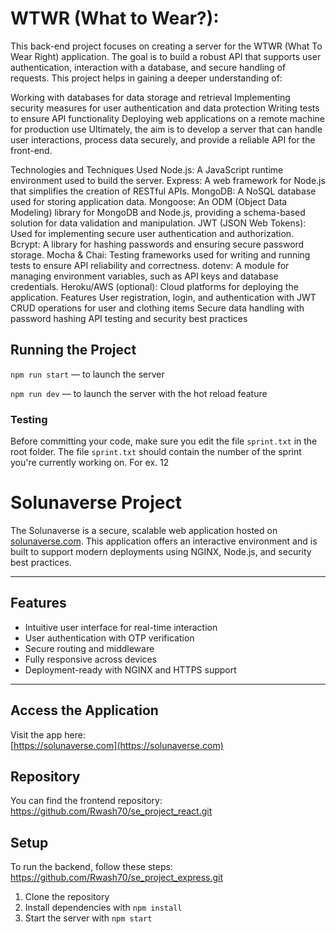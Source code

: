 # WTWR (What to Wear?):

This back-end project focuses on creating a server for the WTWR (What To Wear Right) application. The goal is to build a robust API that supports user authentication, interaction with a database, and secure handling of requests. This project helps in gaining a deeper understanding of:

Working with databases for data storage and retrieval
Implementing security measures for user authentication and data protection
Writing tests to ensure API functionality
Deploying web applications on a remote machine for production use
Ultimately, the aim is to develop a server that can handle user interactions, process data securely, and provide a reliable API for the front-end.

Technologies and Techniques Used
Node.js: A JavaScript runtime environment used to build the server.
Express: A web framework for Node.js that simplifies the creation of RESTful APIs.
MongoDB: A NoSQL database used for storing application data.
Mongoose: An ODM (Object Data Modeling) library for MongoDB and Node.js, providing a schema-based solution for data validation and manipulation.
JWT (JSON Web Tokens): Used for implementing secure user authentication and authorization.
Bcrypt: A library for hashing passwords and ensuring secure password storage.
Mocha & Chai: Testing frameworks used for writing and running tests to ensure API reliability and correctness.
dotenv: A module for managing environment variables, such as API keys and database credentials.
Heroku/AWS (optional): Cloud platforms for deploying the application.
Features
User registration, login, and authentication with JWT
CRUD operations for user and clothing items
Secure data handling with password hashing
API testing and security best practices

## Running the Project

`npm run start` — to launch the server

`npm run dev` — to launch the server with the hot reload feature

### Testing

Before committing your code, make sure you edit the file `sprint.txt` in the root folder. The file `sprint.txt` should contain the number of the sprint you're currently working on. For ex. 12

# Solunaverse Project

The Solunaverse is a secure, scalable web application hosted on [solunaverse.com](https://solunaverse.com). This application offers an interactive environment and is built to support modern deployments using NGINX, Node.js, and security best practices.

---

## Features

- Intuitive user interface for real-time interaction
- User authentication with OTP verification
- Secure routing and middleware
- Fully responsive across devices
- Deployment-ready with NGINX and HTTPS support

---

## Access the Application

Visit the app here:  
 [https://solunaverse.com](https://solunaverse.com)

## Repository

You can find the frontend repository: https://github.com/Rwash70/se_project_react.git

## Setup

To run the backend, follow these steps: https://github.com/Rwash70/se_project_express.git

1. Clone the repository
2. Install dependencies with `npm install`
3. Start the server with `npm start`
